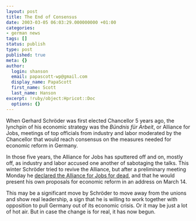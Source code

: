 ```yaml
---
layout: post
title: The End of Consensus
date: 2003-03-05 06:03:29.000000000 +01:00
categories:
- german news
tags: []
status: publish
type: post
published: true
meta: {}
author:
  login: shanson
  email: papascott-wp@gmail.com
  display_name: PapaScott
  first_name: Scott
  last_name: Hanson
excerpt: !ruby/object:Hpricot::Doc
  options: {}
---
```

<p>When Gerhard Schröder was first elected Chancellor 5 years ago, the lynchpin of his economic strategy was the <em>Bündnis für Arbeit</em>, or Alliance for Jobs, meetings of top officials from industry and labor moderated by the Chancellor that would reach consensus on the measures needed for economic reform in Germany. </p>
<p>In those five years, the Alliance for Jobs has sputtered off and on, mostly off, as industry and labor accused one another of sabotaging the talks. This winter Schröder tried to revive the Alliance, but after a preliminary meeting Monday he <a href="http://www.dw-world.de/english/0,3367,1430_A_792300_1_A,00.html">declared the Alliance for Jobs for dead</a>, and that he would present his own proposals for economic reform in an address on March 14.</p>
<p>This may be a significant move by Schröder to move away from the unions and show real leadership, a sign that he is willing to work together with opposition to pull Germany out of its economic crisis. Or it may be just a lot of hot air. But in case the change is for real, it has now begun.</p>
